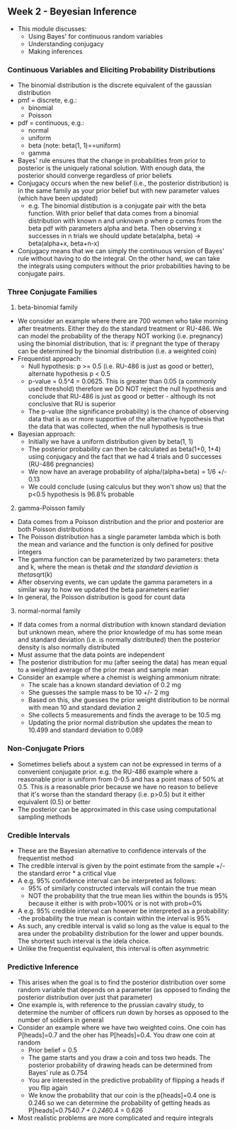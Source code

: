 ## Week 2 - Beyesian Inference

- This module discusses:
    - Using Bayes' for continuous random variables
    - Understanding conjugacy
    - Making inferences

### Continuous Variables and Eliciting Probability Distributions

- The binomial distribution is the discrete equivalent of the gaussian distribution
- pmf = discrete, e.g.:
    - binomial
    - Poisson
- pdf = continuous, e.g.:
    - normal
    - uniform
    - beta (note: beta(1, 1)==uniform)
    - gamma
- Bayes' rule ensures that the change in probabilities from prior to posterior is the uniquely rational solution. With enough data, the posterior should converge regardless of prior beliefs
- Conjugacy occurs when the new belief (i.e., the posterior distribution) is in the same family as your prior belief but with new parameter values (which have been updated)
    - e.g. The binomial distibution is a conjugate pair with the beta function. With prior belief that data comes from a binomial distribution with known n and unknown p where p comes from the beta pdf with parameters alpha and beta. Then observing x successes in n trials we should update beta(alpha, beta) -> beta(alpha+x, beta+n-x)
- Conjugacy means that we can simply the continuous version of Bayes' rule without having to do the integral. On the other hand, we can take the integrals using computers without the prior probabilities having to be conjugate pairs.


###  Three Conjugate Families

1) beta-binomial family
- We consider an example where there are 700 women who take morning after treatments. Either they do the standard treatment or RU-486. We can model the probability of the therapy NOT working (i.e. pregnancy) using the binomial distribution, that is: if pregnant the type of therapy can be determined by the binomial distribution (i.e. a weighted coin)
- Frequentist approach:
    - Null hypothesis: p >= 0.5 (i.e. RU-486 is just as good or better), alternate hypothesis p < 0.5
    - p-value = 0.5^4 = 0.0625. This is greater than 0.05 (a commonly used threshold) therefore we DO NOT reject the null hypothesis and conclude that RU-486 is just as good or better - although its not conclusive that RU is superior
    - The p-value (the significance probability) is the chance of observing data that is as or more supportive of the alternative hypothesis that the data that was collected, when the null hypothesis is true
- Bayesian approach:
    - Initially we have a uniform distribution given by beta(1, 1)
    - The posterior probability can then be calculated as beta(1+0, 1+4) using conjugacy and the fact that we had 4 trials and 0 successes (RU-486 pregnancies)
    - We now have an average probability of alpha/(alpha+beta) = 1/6 +/- 0.13
    - We could conclude (using calculus but they won't show us) that the p<0.5 hypothesis is 96.8% probable

2) gamma-Poisson family
- Data comes from a Poisson distribution and the prior and posterior are both Poisson distributions
- The Poisson distribution has a single parameter lambda which is both the mean and variance and the function is only defined for positive integers
- The gamma function can be parameterized by two parameters: theta and k, where the mean is theta*k and the standard deviation is theta*sqrt(k)
- After observing events, we can update the gamma parameters in a similar way to how we updated the beta parameters earlier
- In general, the Poisson distribution is good for count data

3) normal-normal family
- If data comes from a normal distribution with known standard deviation but unknown mean, where the prior knowledge of mu has some mean and standard deviation (i.e. is normally distributed) then the posterior density is also normally distributed
- Must assume that the data points are independent
- The posterior distribution for mu (after seeing the data) has mean equal to a weighted average of the prior mean and sample mean
- Consider an example where a chemist is weighing ammonium nitrate:
    - The scale has a known standard deviation of 0.2 mg
    - She guesses the sample mass to be 10 +/- 2 mg
    - Based on this, she guesses the prior weight distribution to be normal with mean 10 and standard deviation 2
    - She collects 5 measurements and finds the average to be 10.5 mg
    - Updating the prior normal distribution she updates the mean to 10.499 and standard deviation to 0.089

### Non-Conjugate Priors
- Sometimes beliefs about a system can not be expressed in terms of a convenient conjugate prior. e.g. the RU-486 example where a reasonable prior is uniform from 0-0.5 and has a point mass of 50% at 0.5. This is a reasonable prior because we have no reason to believe that it's worse than the standard therapy (i.e. p>0.5) but it either equivalent (0.5) or better
- The posterior can be approximated in this case using computational sampling methods

### Credible Intervals
- These are the Bayesian alternative to confidence intervals of the frequentist method
- The credible interval is given by the point estimate from the sample +/- the standard error * a critical vlue
- A e.g. 95% confidence interval can be interpreted as follows:
    - 95% of similarly constructed intervals will contain the true mean
    - NOT the probability that the true mean lies within the bounds is 95% because it either is with prob=100% or is not with prob=0%
- A e.g. 95% credible interval can however be interpreted as a probability:
    -the probability the true mean is contain within the interval is 95%
- As such, any credible interval is valid so long as the value is equal to the area under the probability distribution for the lower and upper bounds. The shortest such interval is the idela choice.
- Unlike the frequentist equivalent, this interval is often asymmetric

### Predictive Inference
- This arises when the goal is to find the posterior distribution over some random variable that depends on a parameter (as opposed to finding the posterior distribution over just that parameter)
- One example is, with reference to the prussian cavalry study, to determine the number of officers run down by horses as opposed to the number of soldiers in general
- Consider an example where we have two weighted coins. One coin has P[heads]=0.7 and the oher has P[heads]=0.4. You draw one coin at random
    - Prior belief = 0.5
    - The game starts and you draw a coin and toss two heads. The posterior probability of drawing heads can be determined from Bayes' rule as 0.754
    - You are interested in the predictive probability of flipping a heads if you flip again
    - We know the probability that our coin is the p[heads]=0.4 one is 0.246 so we can determine the probability of getting heads as P[heads]=0.754*0.7 + 0.246*0.4 = 0.626
- Most realistic problems are more complicated and require integrals

